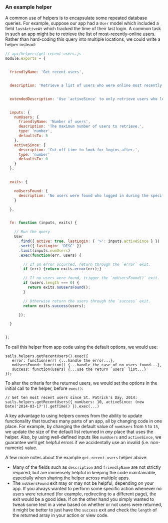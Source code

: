 ### An example helper

A common use of helpers is to encapsulate some repeated database queries.  For example, suppose our app had a `User` model which included a field `lastActiveAt` which tracked the time of their last login.  A common task in such an app might be to retrieve the list of most-recently-online users.  Rather than hard-coding this query into multiple locations, we could write a helper instead:

```Javascript
// api/helpers/get-recent-users.js
module.exports = {


  friendlyName: 'Get recent users',


  description: 'Retrieve a list of users who were online most recently.',


  extendedDescription: 'Use `activeSince` to only retrieve users who logged in since a certain date/time.'


  inputs: {
    numUsers: {
      friendlyName: 'Number of users',
      description: 'The maximum number of users to retrieve.',
      type: 'number',
      defaultsTo: 5
    },
    activeSince: {
      description: 'Cut-off time to look for logins after.',
      type: 'number'
      defaultsTo: 0
    }
  },


  exits: {

    noUsersFound: {
      description: 'No users were found who logged in during the specified time frame.'
    }

  },


  fn: function (inputs, exits) {

    // Run the query
    User
      .find({ active: true, lastLogin: { '>': inputs.activeSince } })
      .sort({ lastLogin: 'DESC' })
      .limit(inputs.numUsers)
      .exec(function(err, users) {

        // If an error occurred, return through the `error` exit.
        if (err) {return exits.error(err);}

        // If no users were found, trigger the `noUsersFound()` exit.
        if (users.length === 0) {
          return exits.noUsersFound();
        }

        // Otherwise return the users through the `success` exit.
        return exits.success(users);

      });

  }


};
```

To call this helper from app code using the default options, we would use:

```
sails.helpers.getRecentUsers().exec({
   error: function(err) {...handle the error...},
   noUsersFound: function() {...handle the case of no users found...},
   success: function(users) {...use the return `users` list...}
});
```

To alter the criteria for the returned users, we would set the options in the initial call to the helper, before `exec()`:

```
// Get ten most recent users since St. Patrick's Day, 2014:
sails.helpers.getRecentUsers({ numUsers: 10, activeSince: (new Date('2014-03-17')).getTime() }).exec(...)
```

A key advantage to using helpers comes from the ability to update functionality that touches many parts of an app, all by changing code in one place.  For example, by changing the default value of `numUsers` from `5` to `15`, we update the size of the default list returned in _any_ place that uses the helper.  Also, by using well-defined inputs like `numUsers` and `activeSince`, we guarantee we&rsquo;ll get helpful errors if we accidentally use an invalid (i.e. non-numeric) value.

A few more notes about the example `get-recent-users` helper above:

* Many of the fields such as `description` and `friendlyName` are not strictly required, but are immensely helpful in keeping the code maintainable, especially when sharing the helper across multiple apps.
* The `noUsersFound` exit may or may not be helpful, depending on your app.  If you always wanted to perform some specific action whenever no users were returned (for example, redirecting to a different page), the exit would be a good idea.  If on the other hand you simply wanted to tweak some text in a view based on whether or not users were returned, it might be better to just have the `success` exit and check the `length` of the returned array in your action or view code.

<docmeta name="displayName" value="Example Helper">
